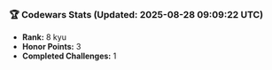 ### 🏆 Codewars Stats (Updated: 2025-08-28 09:09:22 UTC)

- **Rank:** 8 kyu
- **Honor Points:** 3
- **Completed Challenges:** 1
